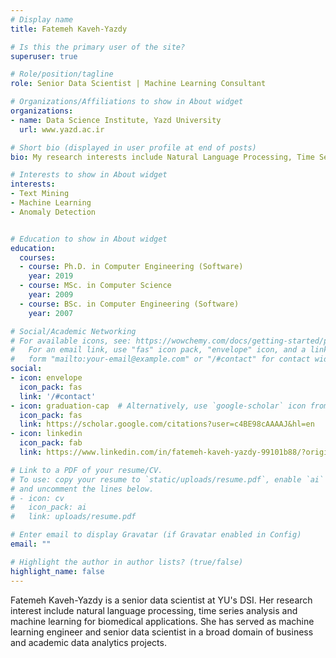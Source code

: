 ```yaml
---
# Display name
title: Fatemeh Kaveh-Yazdy

# Is this the primary user of the site?
superuser: true

# Role/position/tagline
role: Senior Data Scientist | Machine Learning Consultant

# Organizations/Affiliations to show in About widget
organizations:
- name: Data Science Institute, Yazd University
  url: www.yazd.ac.ir

# Short bio (displayed in user profile at end of posts)
bio: My research interests include Natural Language Processing, Time Series Analysis, Biomedical Data Analysis.

# Interests to show in About widget
interests:
- Text Mining
- Machine Learning
- Anomaly Detection


# Education to show in About widget
education:
  courses:
  - course: Ph.D. in Computer Engineering (Software)
    year: 2019
  - course: MSc. in Computer Science
    year: 2009
  - course: BSc. in Computer Engineering (Software)
    year: 2007

# Social/Academic Networking
# For available icons, see: https://wowchemy.com/docs/getting-started/page-builder/#icons
#   For an email link, use "fas" icon pack, "envelope" icon, and a link in the
#   form "mailto:your-email@example.com" or "/#contact" for contact widget.
social:
- icon: envelope
  icon_pack: fas
  link: '/#contact'
- icon: graduation-cap  # Alternatively, use `google-scholar` icon from `ai` icon pack
  icon_pack: fas
  link: https://scholar.google.com/citations?user=c4BE98cAAAAJ&hl=en
- icon: linkedin
  icon_pack: fab
  link: https://www.linkedin.com/in/fatemeh-kaveh-yazdy-99101b88/?originalSubdomain=ir

# Link to a PDF of your resume/CV.
# To use: copy your resume to `static/uploads/resume.pdf`, enable `ai` icons in `params.toml`, 
# and uncomment the lines below.
# - icon: cv
#   icon_pack: ai
#   link: uploads/resume.pdf

# Enter email to display Gravatar (if Gravatar enabled in Config)
email: ""

# Highlight the author in author lists? (true/false)
highlight_name: false
---
```


Fatemeh Kaveh-Yazdy is a senior data scientist at YU's DSI. Her research interest include natural language processing, time series analysis and machine learning for biomedical applications. She has served as machine learning engineer and senior data scientist in a broad domain of business and academic data analytics projects. 
